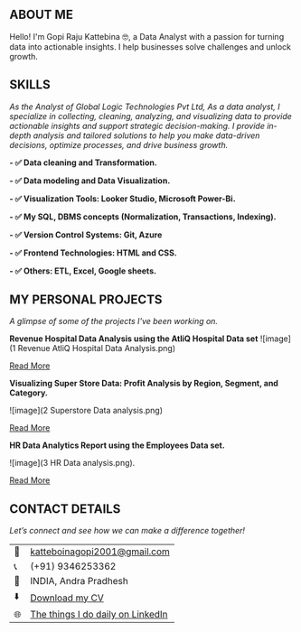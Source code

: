 <!--Section 1: Introduce your self-->
## ABOUT ME

Hello! I'm Gopi Raju Kattebina 🤓, a Data Analyst with a passion for turning data into actionable insights. I help businesses solve challenges and unlock growth.


<!--Mention your top/relevant skills here - core and soft skills-->
## SKILLS

*As the Analyst of Global Logic Technologies Pvt Ltd, As a data analyst, I specialize in collecting, cleaning, analyzing, and visualizing data to provide actionable insights and support strategic decision-making.*
*I provide in-depth analysis and tailored solutions to help you make data-driven decisions, optimize processes, and drive business growth.*

**- ✅ Data cleaning and Transformation.**

**- ✅ Data modeling and Data Visualization.**

**- ✅ Visualization Tools: Looker Studio, Microsoft Power-Bi.**

**- ✅ My SQL, DBMS concepts (Normalization, Transactions, Indexing).**

**- ✅ Version Control Systems: Git, Azure**

**- ✅ Frontend Technologies: HTML and CSS.**

**- ✅ Others: ETL, Excel, Google sheets.**

<!--Section 2: List 3-4 key projects-->
## MY PERSONAL PROJECTS 

*A glimpse of some of the projects I've been working on.*

**Revenue Hospital Data Analysis using the AtliQ Hospital Data set**
![image](1 Revenue AtliQ Hospital Data Analysis.png)

[Read More](https://www.linkedin.com/posts/gopi-raju-katteboina-410420222_atliq-hospitality-dashboard-purpose-activity-7276831751803478016-3jMD?utm_source=share&utm_medium=member_desktop)

**Visualizing Super Store Data: Profit Analysis by Region, Segment, and Category.**

![image](2 Superstore Data analysis.png)

[Read More](https://www.linkedin.com/posts/gopi-raju-katteboina-410420222_visualizing-super-store-data-profit-analysis-activity-7076559267792629760-ldkW?utm_source=share&utm_medium=member_desktop)

**HR Data Analytics Report using the Employees Data set.**

![image](3 HR Data analysis.png). 

[Read More](https://www.linkedin.com/posts/gopi-raju-katteboina-410420222_hr-data-analytics-report-data-cleaning-activity-7076161964267229184-utjv?utm_source=share&utm_medium=member_desktop)


## CONTACT DETAILS

*Let’s connect and see how we can make a difference together!*
<table>
  <tbody>
    <tr>
      <td>📧</td>
      <td><a href="mailto:katteboinagopi2001@gmail.com">katteboinagopi2001@gmail.com</a></td>
    </tr>
    <tr>
      <td>📞</td>
      <td>(+91) 9346253362</td>
    </tr>
    <tr>
      <td>📍</td>
      <td>INDIA, Andra Pradhesh</td>
    </tr>
    <tr>
      <td>⬇️</td>
      <td><a href="Gopik_resume.docx">Download my CV</a></td>
    </tr>
    <tr>
      <td>🌐</td>
      <td><a href="https://www.linkedin.com/in/gopi-raju-katteboina-410420222/">The things I do daily on LinkedIn</a></td>
    </tr>
  </tbody>
</table>

   
